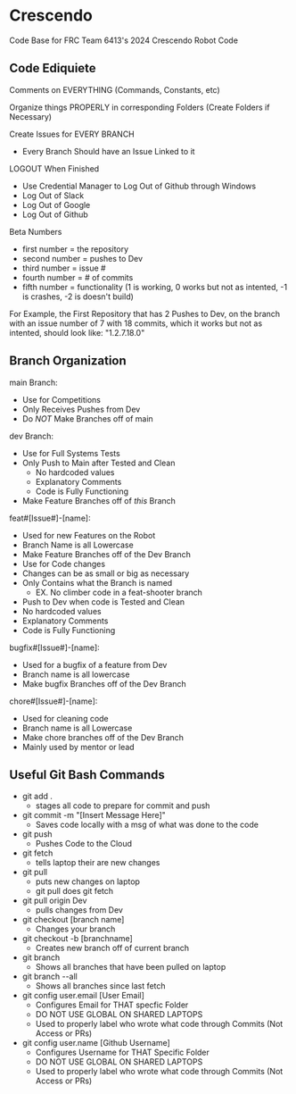 # Crescendo
Code Base for FRC Team 6413's 2024 Crescendo Robot Code

## Code Ediquiete

  Comments on EVERYTHING (Commands, Constants, etc)

  Organize things PROPERLY in corresponding Folders (Create Folders if Necessary)

  Create Issues for EVERY BRANCH
  - Every Branch Should have an Issue Linked to it

  LOGOUT When Finished
  - Use Credential Manager to Log Out of Github through Windows
  - Log Out of Slack
  - Log Out of Google
  - Log Out of Github

   Beta Numbers
 - first number = the repository
 - second number = pushes to Dev
 - third number = issue #
 - fourth number = # of commits
 - fifth number = functionality (1 is working, 0 works but not as intented, -1 is crashes, -2 is doesn't build)

For Example, the First Repository that has 2 Pushes to Dev, on the branch with an issue number of 7 with 18 commits, which it works but not as intented, should look like: "1.2.7.18.0"

## Branch Organization

main Branch:

- Use for Competitions
- Only Receives Pushes from Dev
- Do *NOT* Make Branches off of main

dev Branch:

-  Use for Full Systems Tests
- Only Push to Main after Tested and Clean
  - No hardcoded values
  -  Explanatory Comments
  - Code is Fully Functioning
-  Make Feature Branches off of *this* Branch

feat#[Issue#]-[name]:

- Used for new Features on the Robot
- Branch Name is all Lowercase
- Make Feature Branches off of the Dev Branch
-  Use for Code changes
  - Changes can be as small or big as necessary
  - Only Contains what the Branch is named
    - EX. No climber code in a feat-shooter branch
-  Push to Dev when code is Tested and Clean
  - No hardcoded values
  -  Explanatory Comments
  - Code is Fully Functioning

bugfix#[Issue#]-[name]:

- Used for a bugfix of a feature from Dev
- Branch name is all lowercase
- Make bugfix Branches off of the Dev Branch

chore#[Issue#]-[name]:

- Used for cleaning code
- Branch name is all Lowercase
- Make chore branches off of the Dev Branch
- Mainly used by mentor or lead

## Useful Git Bash Commands
- git add .
  - stages all code to prepare for commit and push
- git commit -m "[Insert Message Here]"
  - Saves code locally with a msg of what was done to the code
- git push
  - Pushes Code to the Cloud
- git fetch
  - tells laptop their are new changes
- git pull
  - puts new changes on laptop
  - git pull does git fetch
- git pull origin Dev
  - pulls changes from Dev
- git checkout [branch name]
  - Changes your branch
- git checkout -b [branchname]
  - Creates new branch off of current branch
- git branch
  - Shows all branches that have been pulled on laptop
- git branch --all
  - Shows all branches since last fetch
- git config user.email [User Email]
  - Configures Email for THAT specfic Folder
  - DO NOT USE GLOBAL ON SHARED LAPTOPS
  - Used to properly label who wrote what code through Commits (Not Access or PRs)
- git config user.name [Github Username]
  - Configures Username for THAT Specific Folder
  - DO NOT USE GLOBAL ON SHARED LAPTOPS
  - Used to properly label who wrote what code through Commits (Not Access or PRs)
